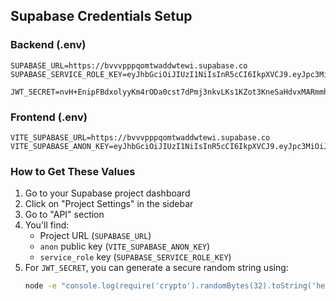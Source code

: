 ## Supabase Credentials Setup

### Backend (.env)
```env
SUPABASE_URL=https://bvvvpppqomtwaddwtewi.supabase.co
SUPABASE_SERVICE_ROLE_KEY=eyJhbGciOiJIUzI1NiIsInR5cCI6IkpXVCJ9.eyJpc3MiOiJzdXBhYmFzZSIsInJlZiI6ImJ2dnZwcHBxb210d2FkZHd0ZXdpIiwicm9sZSI6InNlcnZpY2Vfcm9sZSIsImlhdCI6MTc0ODc3ODEwMCwiZXhwIjoyMDY0MzU0MTAwfQ.uWMZqY9bAGkS1jALohYZj02EHN8rgDBCJtouOFGWft8

JWT_SECRET=nvH+EnipFBdxolyyKm4rODa0cst7dPmj3nkvLKs1KZot3KneSaHdvxMARmmh8GDWhI8N2nA9wVyfNUFOGOYs1g==

```

### Frontend (.env)
```env
VITE_SUPABASE_URL=https://bvvvpppqomtwaddwtewi.supabase.co
VITE_SUPABASE_ANON_KEY=eyJhbGciOiJIUzI1NiIsInR5cCI6IkpXVCJ9.eyJpc3MiOiJzdXBhYmFzZSIsInJlZiI6ImJ2dnZwcHBxb210d2FkZHd0ZXdpIiwicm9sZSI6ImFub24iLCJpYXQiOjE3NDg3NzgxMDAsImV4cCI6MjA2NDM1NDEwMH0.gwv21qjpg_PuLLrvnQGYJOCLLbhZK5YxucKKdqxwV_M 
```

### How to Get These Values

1. Go to your Supabase project dashboard
2. Click on "Project Settings" in the sidebar
3. Go to "API" section
4. You'll find:
   - Project URL (`SUPABASE_URL`)
   - `anon` public key (`VITE_SUPABASE_ANON_KEY`)
   - `service_role` key (`SUPABASE_SERVICE_ROLE_KEY`)
5. For `JWT_SECRET`, you can generate a secure random string using:
   ```bash
   node -e "console.log(require('crypto').randomBytes(32).toString('hex'))"
   ```